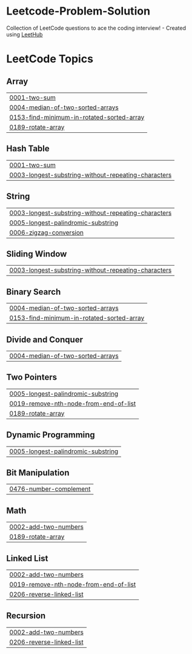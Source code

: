 # Leetcode-Problem-Solution
Collection of LeetCode questions to ace the coding interview! - Created using [LeetHub](https://github.com/QasimWani/LeetHub)

<!---LeetCode Topics Start-->
# LeetCode Topics
## Array
|  |
| ------- |
| [0001-two-sum](https://github.com/Yuvasaiteja25/Leetcode-Problem-Solution/tree/master/0001-two-sum) |
| [0004-median-of-two-sorted-arrays](https://github.com/Yuvasaiteja25/Leetcode-Problem-Solution/tree/master/0004-median-of-two-sorted-arrays) |
| [0153-find-minimum-in-rotated-sorted-array](https://github.com/Yuvasaiteja25/Leetcode-Problem-Solution/tree/master/0153-find-minimum-in-rotated-sorted-array) |
| [0189-rotate-array](https://github.com/Yuvasaiteja25/Leetcode-Problem-Solution/tree/master/0189-rotate-array) |
## Hash Table
|  |
| ------- |
| [0001-two-sum](https://github.com/Yuvasaiteja25/Leetcode-Problem-Solution/tree/master/0001-two-sum) |
| [0003-longest-substring-without-repeating-characters](https://github.com/Yuvasaiteja25/Leetcode-Problem-Solution/tree/master/0003-longest-substring-without-repeating-characters) |
## String
|  |
| ------- |
| [0003-longest-substring-without-repeating-characters](https://github.com/Yuvasaiteja25/Leetcode-Problem-Solution/tree/master/0003-longest-substring-without-repeating-characters) |
| [0005-longest-palindromic-substring](https://github.com/Yuvasaiteja25/Leetcode-Problem-Solution/tree/master/0005-longest-palindromic-substring) |
| [0006-zigzag-conversion](https://github.com/Yuvasaiteja25/Leetcode-Problem-Solution/tree/master/0006-zigzag-conversion) |
## Sliding Window
|  |
| ------- |
| [0003-longest-substring-without-repeating-characters](https://github.com/Yuvasaiteja25/Leetcode-Problem-Solution/tree/master/0003-longest-substring-without-repeating-characters) |
## Binary Search
|  |
| ------- |
| [0004-median-of-two-sorted-arrays](https://github.com/Yuvasaiteja25/Leetcode-Problem-Solution/tree/master/0004-median-of-two-sorted-arrays) |
| [0153-find-minimum-in-rotated-sorted-array](https://github.com/Yuvasaiteja25/Leetcode-Problem-Solution/tree/master/0153-find-minimum-in-rotated-sorted-array) |
## Divide and Conquer
|  |
| ------- |
| [0004-median-of-two-sorted-arrays](https://github.com/Yuvasaiteja25/Leetcode-Problem-Solution/tree/master/0004-median-of-two-sorted-arrays) |
## Two Pointers
|  |
| ------- |
| [0005-longest-palindromic-substring](https://github.com/Yuvasaiteja25/Leetcode-Problem-Solution/tree/master/0005-longest-palindromic-substring) |
| [0019-remove-nth-node-from-end-of-list](https://github.com/Yuvasaiteja25/Leetcode-Problem-Solution/tree/master/0019-remove-nth-node-from-end-of-list) |
| [0189-rotate-array](https://github.com/Yuvasaiteja25/Leetcode-Problem-Solution/tree/master/0189-rotate-array) |
## Dynamic Programming
|  |
| ------- |
| [0005-longest-palindromic-substring](https://github.com/Yuvasaiteja25/Leetcode-Problem-Solution/tree/master/0005-longest-palindromic-substring) |
## Bit Manipulation
|  |
| ------- |
| [0476-number-complement](https://github.com/Yuvasaiteja25/Leetcode-Problem-Solution/tree/master/0476-number-complement) |
## Math
|  |
| ------- |
| [0002-add-two-numbers](https://github.com/Yuvasaiteja25/Leetcode-Problem-Solution/tree/master/0002-add-two-numbers) |
| [0189-rotate-array](https://github.com/Yuvasaiteja25/Leetcode-Problem-Solution/tree/master/0189-rotate-array) |
## Linked List
|  |
| ------- |
| [0002-add-two-numbers](https://github.com/Yuvasaiteja25/Leetcode-Problem-Solution/tree/master/0002-add-two-numbers) |
| [0019-remove-nth-node-from-end-of-list](https://github.com/Yuvasaiteja25/Leetcode-Problem-Solution/tree/master/0019-remove-nth-node-from-end-of-list) |
| [0206-reverse-linked-list](https://github.com/Yuvasaiteja25/Leetcode-Problem-Solution/tree/master/0206-reverse-linked-list) |
## Recursion
|  |
| ------- |
| [0002-add-two-numbers](https://github.com/Yuvasaiteja25/Leetcode-Problem-Solution/tree/master/0002-add-two-numbers) |
| [0206-reverse-linked-list](https://github.com/Yuvasaiteja25/Leetcode-Problem-Solution/tree/master/0206-reverse-linked-list) |
<!---LeetCode Topics End-->